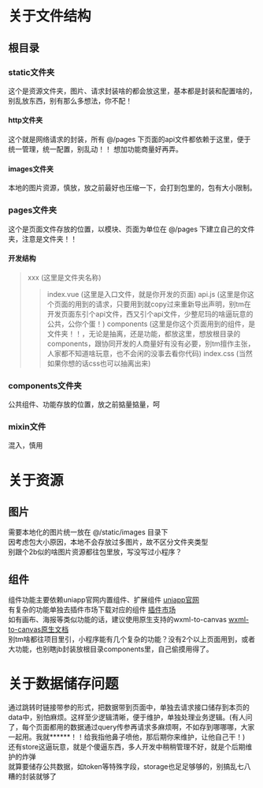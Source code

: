 # 关于文件结构

## 根目录

### static文件夹
这个是资源文件夹，图片、请求封装啥的都会放这里，基本都是封装和配置啥的，别乱放东西，别有那么多想法，你不配！
#### http文件夹
这个就是网络请求的封装，所有 @/pages 下页面的api文件都依赖于这里，便于统一管理，统一配置，别乱动！！ 想加功能商量好再弄。
#### images文件夹
本地的图片资源，慎放，放之前最好也压缩一下，会打到包里的，包有大小限制。

### pages文件夹
这个是页面文件存放的位置，以模块、页面为单位在 @/pages 下建立自己的文件夹，注意是文件夹！！
#### 开发结构
> xxx (这里是文件夹名称)
>> index.vue (这里是入口文件，就是你开发的页面)
>> api.js (这里是你这个页面的用到的请求，只要用到就copy过来重新导出声明，别tm在开发页面东引个api文件，西又引个api文件，少整尼玛的啥逼玩意的公共，公你个蛋！)
>> components (这里是你这个页面用到的组件，是文件夹！！，无论是抽离，还是功能，都放这里，想放根目录的components，跟协同开发的人商量好有没有必要，别tm擅作主张，人家都不知道啥玩意，也不会闲的没事去看你代码)
>> index.css (当然如果你想的话css也可以抽离出来)

### components文件夹
公共组件、功能存放的位置，放之前掂量掂量，呵

### mixin文件
混入，慎用

# 关于资源

## 图片
需要本地化的图片统一放在 @/static/images 目录下  
因考虑包大小原因，本地不会存放过多图片，故不区分文件夹类型  
别跟个2b似的啥图片资源都往包里放，写没写过小程序？

## 组件
组件功能主要依赖uniapp官网内置组件、扩展组件 [uniapp官网](https://uniapp.dcloud.net.cn/component/)  
有复杂的功能单独去插件市场下载对应的组件 [插件市场](https://ext.dcloud.net.cn/)  
如有画布、海报等类似功能的话，建议使用原生支持的wxml-to-canvas [wxml-to-canvas原生文档](https://developers.weixin.qq.com/miniprogram/dev/platform-capabilities/en/extended/component-plus/wxml-to-canvas.html)  
别tm啥都往项目里引，小程序能有几个复杂的功能？没有2个以上页面用到，或者大功能，也别瞎jb封装放根目录components里，自己偷摸用得了。

# 关于数据储存问题
通过跳转时链接带参的形式，把数据带到页面中，单独去请求接口储存到本页的data中，别怕麻烦。这样至少逻辑清晰，便于维护，单独处理业务逻辑。(有人问了，每个页面都用的数据通过query传参再请求多麻烦啊，不如存到哪哪哪，大家一起用。我就******！！给我指他鼻子喷他，那后期你来维护，让他自己干！)  
还有store这逼玩意，就是个傻逼东西，多人开发中稍稍管理不好，就是个后期维护的炸弹  
就算要储存公共数据，如token等特殊字段，storage也足足够够的，别搞乱七八糟的封装就够了